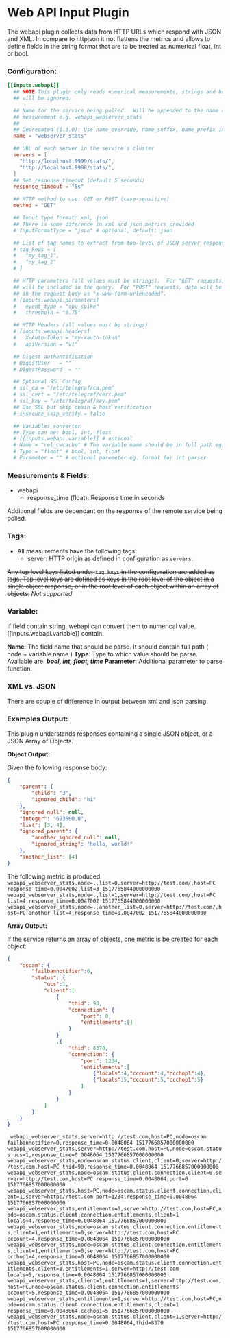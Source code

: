 
# Web API Input Plugin

The webapi plugin collects data from HTTP URLs which respond with JSON and XML. In compare to httpjson it not flattens the metrics and allows to define fields in the string format that are to be treated as numerical float, int or bool.

### Configuration:

```toml
[[inputs.webapi]]
  ## NOTE This plugin only reads numerical measurements, strings and booleans
  ## will be ignored.

  ## Name for the service being polled.  Will be appended to the name of the
  ## measurement e.g. webapi_webserver_stats
  ##
  ## Deprecated (1.3.0): Use name_override, name_suffix, name_prefix instead.
  name = "webserver_stats"

  ## URL of each server in the service's cluster
  servers = [
    "http://localhost:9999/stats/",
    "http://localhost:9998/stats/",
  ]
  ## Set response_timeout (default 5 seconds)
  response_timeout = "5s"

  ## HTTP method to use: GET or POST (case-sensitive)
  method = "GET"

  ## Input type format: xml, json
  ## There is some diference in xml and json metrics provided
  # InputFormatType = "json" # optional, default: json

  ## List of tag names to extract from top-level of JSON server response
  # tag_keys = [
  #   "my_tag_1",
  #   "my_tag_2"
  # ]

  ## HTTP parameters (all values must be strings).  For "GET" requests, data
  ## will be included in the query.  For "POST" requests, data will be included
  ## in the request body as "x-www-form-urlencoded".
  # [inputs.webapi.parameters]
  #   event_type = "cpu_spike"
  #   threshold = "0.75"

  ## HTTP Headers (all values must be strings)
  # [inputs.webapi.headers]
  #   X-Auth-Token = "my-xauth-token"
  #   apiVersion = "v1"

  ## Digest authentification
  # DigestUser   = ""
  # DigestPassword  = ""

  ## Optional SSL Config
  # ssl_ca = "/etc/telegraf/ca.pem"
  # ssl_cert = "/etc/telegraf/cert.pem"
  # ssl_key = "/etc/telegraf/key.pem"
  ## Use SSL but skip chain & host verification
  # insecure_skip_verify = false

  ## Variables converter
  ## Type can be: bool, int, float
  # [[inputs.webapi.variable]] # optional
  # Name = "rel_cwcache" # The variable name should be in full path eg. a.b.c.d
  # Type = "float" # bool, int, float
  # Parameter = "" # optional paremeter eg. format for int parser
```

### Measurements & Fields:

- webapi
	- response_time (float): Response time in seconds

Additional fields are dependant on the response of the remote service being polled.

### Tags:

- All measurements have the following tags:
	- server: HTTP origin as defined in configuration as `servers`.

~~Any top level keys listed under `tag_keys` in the configuration are added as tags.  Top level keys are defined as keys in the root level of the object in a single object response, or in the root level of each object within an array of objects.~~ *Not supported*

### Variable:
If field contain string, webapi can convert them to numerical value. [[inputs.webapi.variable]] contain:

**Name**: The field name that should be parse. It should contain full path ( node + variable name )
**Type**: Type to which value should be parse. Available are: ***bool, int, float, time***
**Parameter**: Additional parameter to parse function. 

### XML vs. JSON
There are couple of difference in output between xml and json parsing. 

### Examples Output:

This plugin understands responses containing a single JSON object, or a JSON Array of Objects.

**Object Output:**

Given the following response body:

```json
{
	"parent": {
		"child": "3",
		"ignored_child": "hi"
	},
	"ignored_null": null,
	"integer": "693500.0",
	"list": [3, 4],
	"ignored_parent": {
		"another_ignored_null": null,
		"ignored_string": "hello, world!"
	},
	"another_list": [4]
}
```
The following metric is produced:
`
webapi_webserver_stats,node=.,list=0,server=http://test.com/,host=PC response_time=0.0047002,list=3 1517765844000000000
webapi_webserver_stats,node=.,list=1,server=http://test.com/,host=PC list=4,response_time=0.0047002 1517765844000000000
webapi_webserver_stats,node=.,another_list=0,server=http://test.com/,host=PC another_list=4,response_time=0.0047002 1517765844000000000
`

**Array Output:**

If the service returns an array of objects, one metric is be created for each object:

```json
{
	"oscam": {
		"failbannotifier":0,
		"status": {
			"ucs":1,
			"client":[
				{
					"thid": 90,
					"connection": {
						"port": 0,
						"entitlements":[]
					}
				}
				,{
					"thid": 8370,
					"connection": {
						"port": 1234,
						"entitlements":[
							{"locals":4,"cccount":4,"ccchop1":4},
							{"locals":5,"cccount":5,"ccchop1":5}
						]
					}
				}
			]
		}
	}
}
```
`
webapi_webserver_stats,server=http://test.com,host=PC,node=oscam failbannotifier=0,response_time=0.0048064 1517766857000000000
webapi_webserver_stats,server=http://test.com,host=PC,node=oscam.status ucs=1,response_time=0.0048064 1517766857000000000
webapi_webserver_stats,node=oscam.status.client,client=0,server=http://test.com,host=PC thid=90,response_time=0.0048064 1517766857000000000
webapi_webserver_stats,node=oscam.status.client.connection,client=0,server=http://test.com,host=PC response_time=0.0048064,port=0 1517766857000000000
webapi_webserver_stats,host=PC,node=oscam.status.client.connection,client=1,server=http://test.com port=1234,response_time=0.0048064 1517766857000000000
webapi_webserver_stats,entitlements=0,server=http://test.com,host=PC,node=oscam.status.client.connection.entitlements,client=1 locals=4,response_time=0.0048064 1517766857000000000
webapi_webserver_stats,node=oscam.status.client.connection.entitlements,client=1,entitlements=0,server=http://test.com,host=PC cccount=4,response_time=0.0048064 1517766857000000000
webapi_webserver_stats,node=oscam.status.client.connection.entitlements,client=1,entitlements=0,server=http://test.com,host=PC ccchop1=4,response_time=0.0048064 1517766857000000000
webapi_webserver_stats,host=PC,node=oscam.status.client.connection.entitlements,client=1,entitlements=1,server=http://test.com locals=5,response_time=0.0048064 1517766857000000000
webapi_webserver_stats,client=1,entitlements=1,server=http://test.com,host=PC,node=oscam.status.client.connection.entitlements cccount=5,response_time=0.0048064 1517766857000000000
webapi_webserver_stats,entitlements=1,server=http://test.com,host=PC,node=oscam.status.client.connection.entitlements,client=1 response_time=0.0048064,ccchop1=5 1517766857000000000
webapi_webserver_stats,node=oscam.status.client,client=1,server=http://test.com,host=PC response_time=0.0048064,thid=8370 1517766857000000000`

